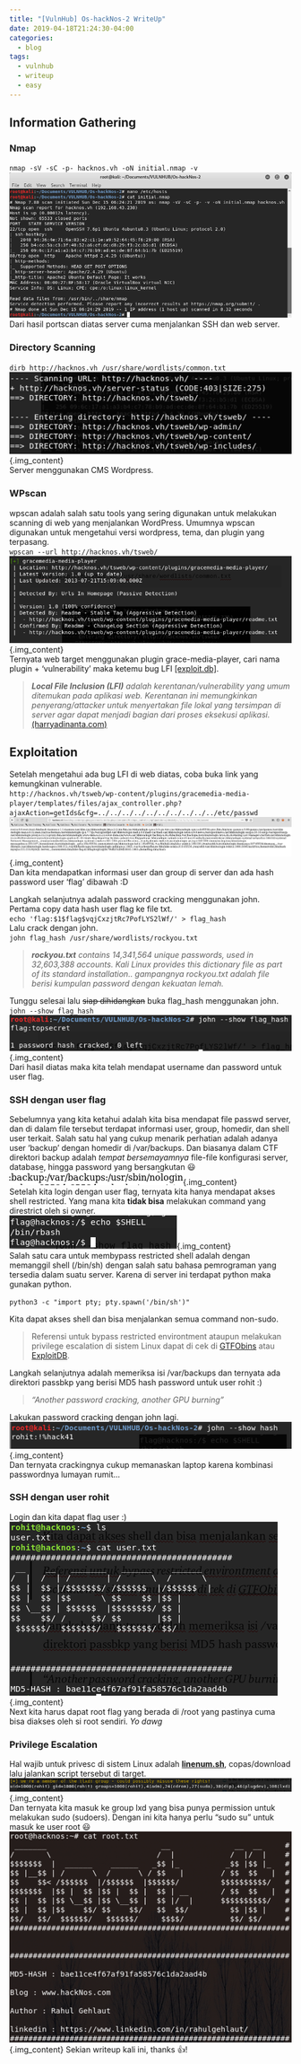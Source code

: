 ```yaml
---
title: "[VulnHub] Os-hackNos-2 WriteUp"
date: 2019-04-18T21:24:30-04:00
categories:
  - blog
tags:
  - vulnhub
  - writeup
  - easy
---
```


## Information Gathering
### Nmap
`nmap -sV -sC -p- hacknos.vh -oN initial.nmap -v`  
![nmap](/assets/images/Os-HackNos-2/1.png)  
Dari hasil portscan diatas server cuma menjalankan SSH dan web server.  
 
### Directory Scanning
`dirb http://hacknos.vh /usr/share/wordlists/common.txt`  
![dirb](/assets/images/Os-HackNos-2/2.png){.img_content}  
Server menggunakan CMS Wordpress.  
  
### WPscan
wpscan adalah salah satu tools yang sering digunakan untuk melakukan scanning di web yang menjalankan WordPress. Umumnya wpscan digunakan untuk mengetahui versi wordpress, tema, dan plugin yang terpasang.  
`wpscan --url http://hacknos.vh/tsweb/`  
![wpscan](/assets/images/Os-HackNos-2/3.png){.img_content}  
Ternyata web target menggunakan plugin grace-media-player, cari nama plugin + ‘vulnerability’ maka ketemu bug LFI [[exploit.db]](https://www.exploit-db.com/exploits/46537).   
>_**Local File Inclusion (LFI)** adalah kerentanan/vulnerability yang umum ditemukan pada aplikasi web. Kerentanan ini memungkinkan penyerang/attacker untuk menyertakan file lokal yang tersimpan di server agar dapat menjadi bagian dari proses eksekusi aplikasi._ [(harryadinanta.com)](https://harryadinanta.com/exploitasi/2014/08/08/Local-File-Inclusion)  

## Exploitation
Setelah mengetahui ada bug LFI di web diatas, coba buka link yang kemungkinan vulnerable.  
`http://hacknos.vh/tsweb/wp-content/plugins/gracemedia-media-player/templates/files/ajax_controller.php?ajaxAction=getIds&cfg=../../../../../../../../../../etc/passwd`  
![lfi](/assets/images/Os-HackNos-2/4.png){.img_content}  
Dan kita mendapatkan informasi user dan group di server dan ada hash password user ‘flag’ dibawah :D  

Langkah selanjutnya adalah password cracking menggunakan john. Pertama copy data hash user flag ke file txt.  
`echo 'flag:$1$flag$vqjCxzjtRc7PofLYS2lWf/' > flag_hash`  
Lalu crack dengan john.  
`john flag_hash /usr/share/wordlists/rockyou.txt`  
>_**rockyou.txt** contains 14,341,564 unique passwords, used in 32,603,388 accounts. Kali Linux provides this dictionary file as part of its standard installation.. gampangnya rockyou.txt adalah file berisi kumpulan password dengan kekuatan lemah._  

Tunggu selesai lalu ~~siap dihidangkan~~ buka flag_hash menggunakan john.  
`john --show flag_hash`  
![flaghash](/assets/images/Os-HackNos-2/5.png){.img_content}  
Dari hasil diatas maka kita telah mendapat username dan password untuk user flag.  

### SSH dengan user flag
Sebelumnya yang kita ketahui adalah kita bisa mendapat file passwd server, dan di dalam file tersebut terdapat informasi user, group, homedir, dan shell user terkait. Salah satu hal yang cukup menarik perhatian adalah adanya user ‘backup’ dengan homedir di /var/backups. Dan biasanya dalam CTF direktori backup adalah _tempat bersemayamnya_ file-file konfigurasi server, database, hingga password yang bersangkutan :smiley: 
![backups](/assets/images/Os-HackNos-2/backups.png){.img_content}  
Setelah kita login dengan user flag, ternyata kita hanya mendapat akses shell restricted. Yang mana kita **tidak bisa** melakukan command yang direstrict oleh si owner.  
![rbash](/assets/images/Os-HackNos-2/6.png){.img_content}  
Salah satu cara untuk membypass restricted shell adalah dengan memanggil shell (/bin/sh) dengan salah satu bahasa pemrograman yang tersedia dalam suatu server. Karena di server ini terdapat python maka gunakan python.  

`python3 -c "import pty; pty.spawn('/bin/sh')"`  

Kita dapat akses shell dan bisa menjalankan semua command non-sudo.  
>Referensi untuk bypass restricted environtment ataupun melakukan privilege escalation di sistem Linux dapat di cek di [GTFObins](https://gtfobins.github.io/) atau [ExploitDB](https://www.exploit-db.com/docs/english/44592-linux-restricted-shell-bypass-guide.pdf).  

Langkah selanjutnya adalah memeriksa isi /var/backups dan ternyata ada direktori passbkp yang berisi MD5 hash password untuk user rohit :)  

>_“Another password cracking, another GPU burning”_  

Lakukan password cracking dengan john lagi.
![rohithash](/assets/images/Os-HackNos-2/7.png){.img_content}  
Dan ternyata crackingnya cukup memanaskan laptop karena kombinasi passwordnya lumayan rumit...

### SSH dengan user rohit
Login dan kita dapat flag user :)  
![user.txt](/assets/images/Os-HackNos-2/8.png){.img_content}  
Next kita harus dapat root flag yang berada di /root yang pastinya cuma bisa diakses oleh si root sendiri. _*Yo dawg*_

### Privilege Escalation
Hal wajib untuk privesc di sistem Linux adalah [**linenum.sh**](https://github.com/rebootuser/LinEnum/blob/master/LinEnum.sh), copas/download lalu jalankan script tersebut di target.  
![linenum](/assets/images/Os-HackNos-2/9.png){.img_content}  
Dan ternyata kita masuk ke group lxd yang bisa punya permission untuk melakukan sudo (sudoers). Dengan ini kita hanya perlu “sudo su” untuk masuk ke user root :smiley:
![root](/assets/images/Os-HackNos-2/10.png){.img_content}
Sekian writeup kali ini, thanks :+1:!
